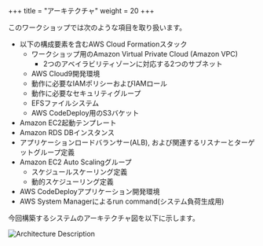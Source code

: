 +++
title = "アーキテクチャ"
weight = 20
+++

このワークショップでは次のような項目を取り扱います。

* 以下の構成要素を含むAWS Cloud Formationスタック
  * ワークショップ用のAmazon Virtual Private Cloud (Amazon VPC)
    * 2つのアベイラビリティゾーンに対応する2つのサブネット
  * AWS Cloud9開発環境
  * 動作に必要なIAMポリシーおよびIAMロール
  * 動作に必要なセキュリティグループ
  * EFSファイルシステム
  * AWS CodeDeploy用のS3バケット
* Amazon EC2起動テンプレート
* Amazon RDS DBインスタンス
* アプリケーションロードバランサー(ALB), および関連するリスナーとターゲットグループ定義
* Amazon EC2 Auto Scalingグループ
  * スケジュールスケーリング定義
  * 動的スケジューリング定義
* AWS CodeDeployアプリケーション開発環境
* AWS System Managerによるrun command(システム負荷生成用)

今回構築するシステムのアーキテクチャ図を以下に示します。

![Architecture Description](/images/running-amazon-ec2-workloads-at-scale/architecture.jpg)

